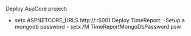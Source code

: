 Deploy AspCore project:
- setx ASPNETCORE_URLS http://::5001
Deploy TimeReport:
-Setup a mongodb password - setx /M TimeReportMongoDbPassword psw